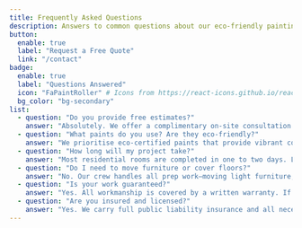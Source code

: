 ```yaml
---
title: Frequently Asked Questions
description: Answers to common questions about our eco-friendly painting services, process, and guarantees.
button:
  enable: true
  label: "Request a Free Quote"
  link: "/contact"
badge:
  enable: true
  label: "Questions Answered"
  icon: "FaPaintRoller" # Icons from https://react-icons.github.io/react-icons/icons/fa6/
  bg_color: "bg-secondary"
list:
  - question: "Do you provide free estimates?"
    answer: "Absolutely. We offer a complimentary on-site consultation and a detailed, no-obligation quote for every project."
  - question: "What paints do you use? Are they eco-friendly?"
    answer: "We prioritise eco-certified paints that provide vibrant colour and durability while keeping indoor air quality safe. We can also use your favorite paint."
  - question: "How long will my project take?"
    answer: "Most residential rooms are completed in one to two days. Larger or multi-room projects are scheduled to minimise disruption, and we’ll give you a precise timeline before work begins."
  - question: "Do I need to move furniture or cover floors?"
    answer: "No. Our crew handles all prep work—moving light furniture, covering floors and fixtures, and protecting your belongings throughout the project."
  - question: "Is your work guaranteed?"
    answer: "Yes. All workmanship is covered by a written warranty. If any issues arise within the warranty period, we’ll return promptly to make it right."
  - question: "Are you insured and licensed?"
    answer: "Yes. We carry full public liability insurance and all necessary trade licences, so you can have complete peace of mind."
---
```

